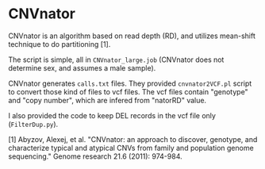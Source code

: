 # CNVnator

CNVnator is an algorithm based on read depth (RD), and utilizes mean-shift technique to do partitioning [1].

The script is simple, all in `CNVnator_large.job` (CNVnator does not determine sex, and assumes a male sample). 

CNVnator generates `calls.txt` files. They provided `cnvnator2VCF.pl` script to convert those kind of files to vcf files. The vcf files contain "genotype" and "copy number", which are infered from "natorRD" value. 

I also provided the code to keep DEL records in the vcf file only (`FilterDup.py`).


[1] Abyzov, Alexej, et al. "CNVnator: an approach to discover, genotype, and characterize typical and atypical CNVs from family and population genome sequencing." Genome research 21.6 (2011): 974-984.

